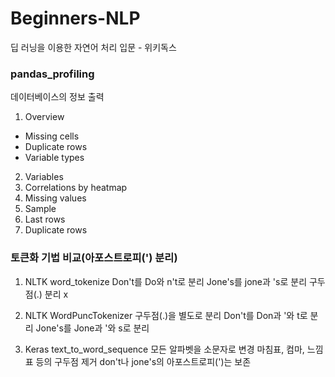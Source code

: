# Beginners-NLP
딥 러닝을 이용한 자연어 처리 입문 - 위키독스

### pandas_profiling
데이터베이스의 정보 출력
1. Overview
- Missing cells
- Duplicate rows
- Variable types
2. Variables
3. Correlations by heatmap
4. Missing values
5. Sample
6. Last rows
7. Duplicate rows


### 토큰화 기법 비교(아포스트로피(') 분리)
1. NLTK word_tokenize
Don't를 Do와 n't로 분리
Jone's를 jone과 's로 분리
구두점(.) 분리 x

2. NLTK WordPuncTokenizer
구두점(.)을 별도로 분리
Don't를 Don과 '와 t로 분리
Jone's를 Jone과 '와 s로 분리

3. Keras text_to_word_sequence
모든 알파벳을 소문자로 변경
마침표, 컴마, 느낌표 등의 구두점 제거
don't나 jone's의 아포스트로피(')는 보존
